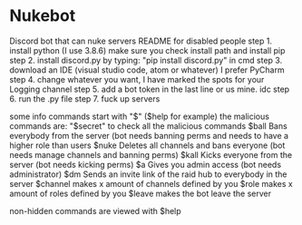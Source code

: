 # Nukebot
Discord bot that can nuke servers
README for disabled people
step 1. install python (I use 3.8.6) make sure you check install path and install pip
step 2. install discord.py by typing: "pip install discord.py" in cmd
step 3. download an IDE (visual studio code, atom or whatever)  I prefer PyCharm
step 4. change whatever you want, I have marked the spots for your Logging channel
step 5. add a bot token in the last line or us mine. idc
step 6. run the .py file 
step 7. fuck up servers

some info
commands start with "$" ($help for example)
the malicious commands are:
"$secret" to check all the malicious commands
$ball  Bans everybody from the server (bot needs banning perms and needs to have a higher role than users
$nuke  Deletes all channels and bans everyone (bot needs manage channels and banning perms)
$kall  Kicks everyone from the server (bot needs kicking perms)
$a  Gives you admin access (bot needs administrator)
$dm  Sends an invite link of the raid hub to everybody in the server
$channel  makes x amount of channels defined by you
$role  makes x amount of roles defined by you
$leave  makes the bot leave the server

non-hidden commands are viewed with $help
 
